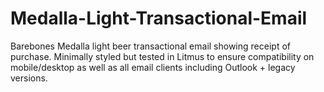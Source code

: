 # Medalla-Light-Transactional-Email
Barebones Medalla light beer transactional email showing receipt of purchase. Minimally styled but tested in Litmus to ensure compatibility on mobile/desktop as well as all email clients including Outlook + legacy versions. 
